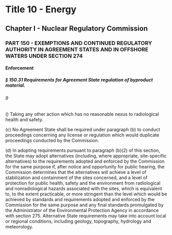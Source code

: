 
# Title 10 - Energy
## Chapter I - Nuclear Regulatory Commission
### PART 150 - EXEMPTIONS AND CONTINUED REGULATORY AUTHORITY IN AGREEMENT STATES AND IN OFFSHORE WATERS UNDER SECTION 274
#### Enforcement
##### § 150.31 Requirements for Agreement State regulation of byproduct material.
###### 9

() Taking any other action which has no reasonable nexus to radiological health and safety.

(c) No Agreement State shall be required under paragraph (b) to conduct proceedings concerning any license or regulation which would duplicate proceedings conducted by the Commission.

(d) In adopting requirements pursuant to paragraph (b)(2) of this section, the State may adopt alternatives (including, where appropriate, site-specific alternatives) to the requirements adopted and enforced by the Commission for the same purpose if, after notice and opportunity for public hearing, the Commission determines that the alternatives will achieve a level of stabilization and containment of the sites concerned, and a level of protection for public health, safety and the environment from radiological and nonradiological hazards associated with the sites, which is equivalent to, to the extent practicable, or more stringent than the level which would be achieved by standards and requirements adopted and enforced by the Commission for the same purpose and any final standards promulgated by the Administrator of the Environmental Protection Agency in accordance with section 275. Alternative State requirements may take into account local or regional conditions, including geology, topography, hydrology and meteorology.
